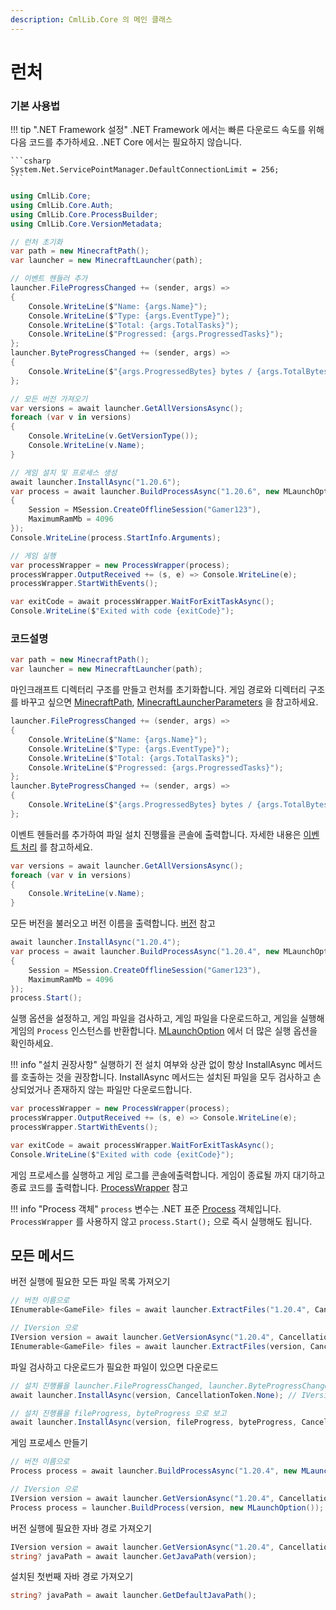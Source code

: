```yaml
---
description: CmlLib.Core 의 메인 클래스
---
```


# 런처

### 기본 사용법

!!! tip ".NET Framework 설정"
    .NET Framework 에서는 빠른 다운로드 속도를 위해 다음 코드를 추가하세요. .NET Core 에서는 필요하지 않습니다.

    ```csharp
    System.Net.ServicePointManager.DefaultConnectionLimit = 256;
    ```

```csharp
using CmlLib.Core;
using CmlLib.Core.Auth;
using CmlLib.Core.ProcessBuilder;
using CmlLib.Core.VersionMetadata;

// 런처 초기화
var path = new MinecraftPath();
var launcher = new MinecraftLauncher(path);

// 이벤트 헨들러 추가
launcher.FileProgressChanged += (sender, args) =>
{
    Console.WriteLine($"Name: {args.Name}");
    Console.WriteLine($"Type: {args.EventType}");
    Console.WriteLine($"Total: {args.TotalTasks}");
    Console.WriteLine($"Progressed: {args.ProgressedTasks}");
};
launcher.ByteProgressChanged += (sender, args) =>
{
    Console.WriteLine($"{args.ProgressedBytes} bytes / {args.TotalBytes} bytes");
};

// 모든 버전 가져오기
var versions = await launcher.GetAllVersionsAsync();
foreach (var v in versions)
{
    Console.WriteLine(v.GetVersionType());
    Console.WriteLine(v.Name);
}

// 게임 설치 및 프로세스 생성
await launcher.InstallAsync("1.20.6");
var process = await launcher.BuildProcessAsync("1.20.6", new MLaunchOption
{
    Session = MSession.CreateOfflineSession("Gamer123"),
    MaximumRamMb = 4096
});
Console.WriteLine(process.StartInfo.Arguments);

// 게임 실행
var processWrapper = new ProcessWrapper(process);
processWrapper.OutputReceived += (s, e) => Console.WriteLine(e);
processWrapper.StartWithEvents();

var exitCode = await processWrapper.WaitForExitTaskAsync();
Console.WriteLine($"Exited with code {exitCode}");
```

### 코드설명

```csharp
var path = new MinecraftPath();
var launcher = new MinecraftLauncher(path);
```

마인크래프트 디렉터리 구조를 만들고 런처를 초기화합니다. 게임 경로와 디렉터리 구조를 바꾸고 싶으면 [MinecraftPath](MinecraftPath.md), [MinecraftLauncherParameters](../more-apis/minecraftlauncherparameters.md) 을 참고하세요.

```csharp
launcher.FileProgressChanged += (sender, args) =>
{
    Console.WriteLine($"Name: {args.Name}");
    Console.WriteLine($"Type: {args.EventType}");
    Console.WriteLine($"Total: {args.TotalTasks}");
    Console.WriteLine($"Progressed: {args.ProgressedTasks}");
};
launcher.ByteProgressChanged += (sender, args) =>
{
    Console.WriteLine($"{args.ProgressedBytes} bytes / {args.TotalBytes} bytes");
};
```

이벤트 헨들러를 추가하여 파일 설치 진행률을 콘솔에 출력합니다. 자세한 내용은 [이벤트 처리](Handling-Events.md) 를 참고하세요.

```csharp
var versions = await launcher.GetAllVersionsAsync();
foreach (var v in versions)
{
    Console.WriteLine(v.Name);
}
```

모든 버전을 불러오고 버전 이름을 출력합니다. [버전](versions.md) 참고

```csharp
await launcher.InstallAsync("1.20.4");
var process = await launcher.BuildProcessAsync("1.20.4", new MLaunchOption
{
    Session = MSession.CreateOfflineSession("Gamer123"),
    MaximumRamMb = 4096
});
process.Start();
```

실행 옵션을 설정하고, 게임 파일을 검사하고, 게임 파일을 다운로드하고, 게임을 실행해 게임의 `Process` 인스턴스를 반환합니다. [MLaunchOption](MLaunchOption.md) 에서 더 많은 실행 옵션을 확인하세요.

!!! info "설치 권장사항"
    실행하기 전 설치 여부와 상관 없이 항상 InstallAsync 메서드를 호출하는 것을 권장합니다. InstallAsync 메서드는 설치된 파일을 모두 검사하고 손상되었거나 존재하지 않는 파일만 다운로드합니다.

```csharp
var processWrapper = new ProcessWrapper(process);
processWrapper.OutputReceived += (s, e) => Console.WriteLine(e);
processWrapper.StartWithEvents();

var exitCode = await processWrapper.WaitForExitTaskAsync();
Console.WriteLine($"Exited with code {exitCode}");
```

게임 프로세스를 실행하고 게임 로그를 콘솔에출력합니다. 게임이 종료될 까지 대기하고 종료 코드를 출력합니다. [ProcessWrapper](../utilites/processwrapper.md) 참고

!!! info "Process 객체"
    `process` 변수는 .NET 표준 [Process](https://learn.microsoft.com/en-us/dotnet/api/system.diagnostics.process) 객체입니다. `ProcessWrapper` 를 사용하지 않고 `process.Start();` 으로 즉시 실행해도 됩니다.

## 모든 메서드

버전 실행에 필요한 모든 파일 목록 가져오기

```csharp
// 버전 이름으로
IEnumerable<GameFile> files = await launcher.ExtractFiles("1.20.4", CancellationToken.None);
```

```csharp
// IVersion 으로
IVersion version = await launcher.GetVersionAsync("1.20.4", CancellationToken.None);
IEnumerable<GameFile> files = await launcher.ExtractFiles(version, CancellationToken.None);
```

파일 검사하고 다운로드가 필요한 파일이 있으면 다운로드

```csharp
// 설치 진행률을 launcher.FileProgressChanged, launcher.ByteProgressChanged 으로 보고
await launcher.InstallAsync(version, CancellationToken.None); // IVersion 으로 설치

// 설치 진행률을 fileProgress, byteProgress 으로 보고
await launcher.InstallAsync(version, fileProgress, byteProgress, CancellationToken.None); // IVersion 으로 설치
```

게임 프로세스 만들기

```csharp
// 버전 이름으로
Process process = await launcher.BuildProcessAsync("1.20.4", new MLaunchOption(), CancellationToken.None);
```

```csharp
// IVersion 으로 
IVersion version = await launcher.GetVersionAsync("1.20.4", CancellationToken.None);
Process process = launcher.BuildProcess(version, new MLaunchOption());
```

버전 실행에 필요한 자바 경로 가져오기

```csharp
IVersion version = await launcher.GetVersionAsync("1.20.4", CancellationToken.None);
string? javaPath = await launcher.GetJavaPath(version);
```

설치된 첫번째 자바 경로 가져오기

```csharp
string? javaPath = await launcher.GetDefaultJavaPath();
```
